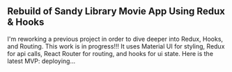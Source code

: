 ## Rebuild of Sandy Library Movie App Using Redux & Hooks
I'm reworking a previous project in order to dive deeper into Redux, Hooks, and Routing. This work is in progress!!! It uses Material UI for styling, Redux for api calls, React Router for routing, and hooks for ui state.
Here is the latest MVP: deploying...
